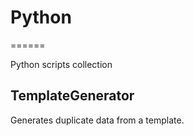 # Python
======

Python scripts collection

## TemplateGenerator

Generates duplicate data from a template.